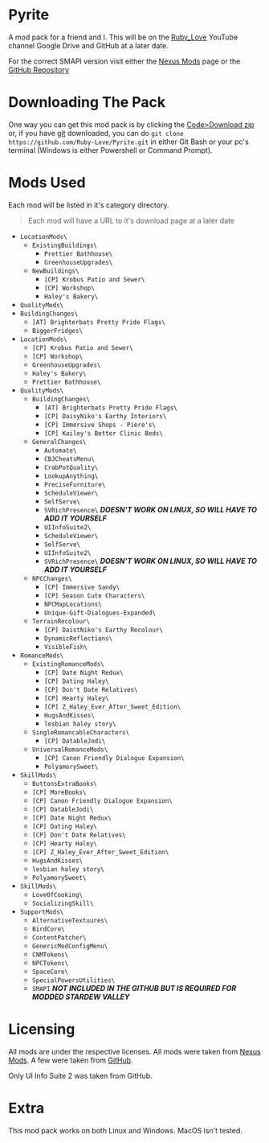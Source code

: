 # Pyrite
A mod pack for a friend and I.
This will be on the [Ruby_Love](https://youtube.com/@ruby_loveyt) YouTube channel Google Drive and GitHub at a later date.

For the correct SMAPI version visit either the [Nexus Mods](https://nexusmods.com/stardewvalley/mods/2400?tab=files) page or the [GitHub Repository](https://github.com/pathoschild/SMAPI)

# Downloading The Pack
One way you can get this mod pack is by clicking the [Code>Download zip](https://github.com/Ruby-Love/Pyrite/archive/refs/heads/master.zip) or, if you have [git](https://git-scm.com/downloads) downloaded, you can do `git clone https://github.com/Ruby-Love/Pyrite.git` in either Git Bash or your pc's terminal (Windows is either Powershell or Command Prompt).

# Mods Used
Each mod will be listed in it's category directory.
> Each mod will have a URL to it's download page at a later date
- `LocationMods\`
  - `ExistingBuildings\`
    - `Prettier Bathhouse\`
    - `GreenhouseUpgrades\`
  - `NewBuildings\` 
    -  `[CP] Krobus Patio and Sewer\`
    -  `[CP] Workshop\`
    -  `Haley's Bakery\`
-  `QualityMods\`
  - `BuildingChanges\`
    - `[AT] Brighterbats Pretty Pride Flags\`
    - `BiggerFridges\`
- `LocationMods\`
  -  `[CP] Krobus Patio and Sewer\`
  -  `[CP] Workshop\`
  -  `GreenhouseUpgrades\`
  -  `Haley's Bakery\`
  -  `Prettier Bathhouse\`
- `QualityMods\`
  - `BuildingChanges\`
    - `[AT] Brighterbats Pretty Pride Flags\`
    - `[CP] DaisyNiko's Earthy Interiors\`
    - `[CP] Immersive Shops - Piere's\`
    - `[CP] Kailey's Better Clinic Beds\`
  - `GeneralChanges\`
    - `Automate\`
    - `CBJCheatsMenu\`
    - `CrabPotQuality\`
    - `LookupAnything\`
    - `PreciseFurniture\`
    - `ScheduleViewer\`
    - `SelfServe\`
    - `SVRichPresence\` ***DOESN'T WORK ON LINUX, SO WILL HAVE TO ADD IT YOURSELF***
    - `UIInfoSuite2\`
    - `ScheduleViewer\`
    - `SelfServe\`
    - `UIInfoSuite2\`
    - `SVRichPresence\` ***DOESN'T WORK ON LINUX, SO WILL HAVE TO ADD IT YOURSELF***
  - `NPCChanges\`
    - `[CP] Immersive Sandy\`
    - `[CP] Season Cute Characters\`
    - `NPCMapLocations\`
    - `Unique-Gift-Dialogues-Expanded\`
  - `TerrainRecolour\`
    - `[CP] DaistNiko's Earthy Recolour\`
    - `DynamicReflections\`
    - `VisibleFish\`
- `RomanceMods\`
  - `ExistingRomanceMods\` 
    - `[CP] Date Night Redux\`
    - `[CP] Dating Haley\`
    - `[CP] Don't Date Relatives\`
    - `[CP] Hearty Haley\`
    - `[CP] Z_Haley_Ever_After_Sweet_Edition\`
    - `HugsAndKisses\`
    - `lesbian haley story\`
  - `SingleRomancableCharacters\`
    - `[CP] DatableJodi\`
  - `UniversalRomanceMods\`
    - `[CP] Canon Friendly Dialogue Expansion\` 
    - `PolyamorySweet\` 
- `SkillMods\`
  - `ButtonsExtraBooks\`
  - `[CP] MoreBooks\` 
  - `[CP] Canon Friendly Dialogue Expansion\`
  - `[CP] DatableJodi\`
  - `[CP] Date Night Redux\`
  - `[CP] Dating Haley\`
  - `[CP] Don't Date Relatives\`
  - `[CP] Hearty Haley\`
  - `[CP] Z_Haley_Ever_After_Sweet_Edition\`
  - `HugsAndKisses\`
  - `lesbian haley story\`
  - `PolyamorySweet\`
- `SkillMods\`
  - `LoveOfCooking\`
  - `SocializingSkill\`
- `SupportMods\`
  - `AlternativeTextuures\`
  - `BirdCore\`
  - `ContentPatcher\`
  - `GenericModConfigMenu\`
  - `CNMTokens\`
  - `NPCTokens\`
  - `SpaceCore\`
  - `SpecialPowersUtilities\`
  - `SMAPI` ***NOT INCLUDED IN THE GITHUB BUT IS REQUIRED FOR MODDED STARDEW VALLEY***

# Licensing
All mods are under the respective licenses. 
All mods were taken from [Nexus Mods](https://nexusmods.com/). A few were taken from [GitHub](https://github.com).

Only UI Info Suite 2 was taken from GitHub.


# Extra
This mod pack works on both Linux and Windows. MacOS isn't tested.
